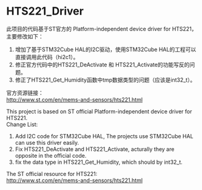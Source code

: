 # HTS221_Driver

此项目的代码基于ST官方的 Platform-independent device driver for HTS221，主要修改如下：   
1. 增加了基于STM32Cube HAL的I2C驱动，使用STM32Cube HAL的工程可以直接调用此代码（hi2c1）。
2. 修正官方代码中的HTS221_DeActivate 和 HTS221_Activate的功能写反的问题。
3. 修正了HTS221_Get_Humidity函数中tmp数据类型的问题（应该是int32_t）。 

官方资源链接：   
http://www.st.com/en/mems-and-sensors/hts221.html

This project is based on ST official Platform-independent device driver for HTS221.   
Change List:  
1. Add I2C code for STM32Cube HAL, The projects use STM32Cube HAL can use this driver easily.
2. Fix HTS221_DeActivate and HTS221_Activate, acturally they are opposite in the official code.
3. fix the data type in HTS221_Get_Humidity, which should by int32_t.

The ST official resource for HTS221:  
http://www.st.com/en/mems-and-sensors/hts221.html
